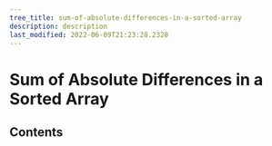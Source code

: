 ```yaml
---
tree_title: sum-of-absolute-differences-in-a-sorted-array
description: description
last_modified: 2022-06-09T21:23:28.2328
---
```


# Sum of Absolute Differences in a Sorted Array

## Contents
